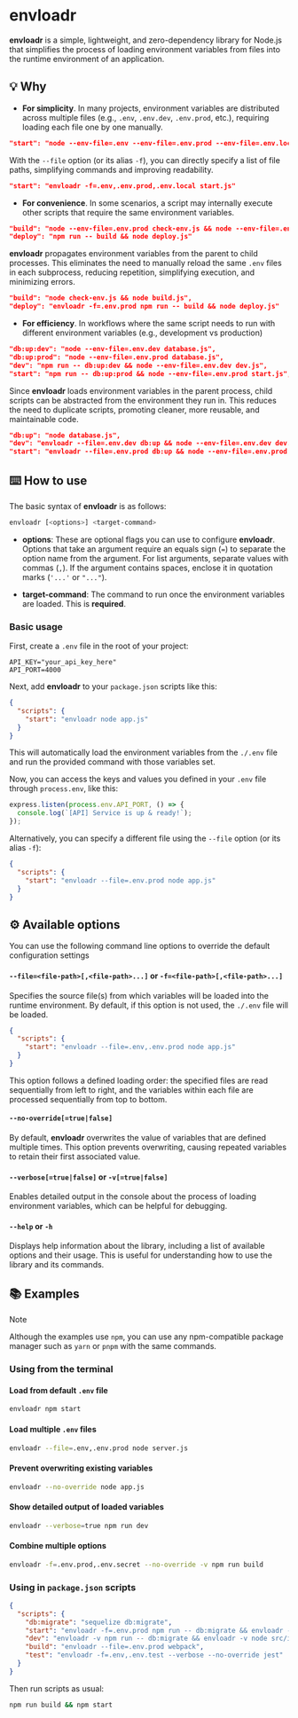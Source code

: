 # envloadr

**envloadr** is a simple, lightweight, and zero-dependency library for Node.js that simplifies the process of loading environment variables from files into the runtime environment of an application.

## 💡 Why
- **For simplicity**. In many projects, environment variables are distributed across multiple files (e.g., `.env`, `.env.dev`, `.env.prod`, etc.), requiring loading each file one by one manually.
```json
"start": "node --env-file=.env --env-file=.env.prod --env-file=.env.local start.js"
```
With the `--file` option (or its alias `-f`), you can directly specify a list of file paths, simplifying commands and improving readability.
```json
"start": "envloadr -f=.env,.env.prod,.env.local start.js"
```

- **For convenience**. In some scenarios, a script may internally execute other scripts that require the same environment variables.
```json
"build": "node --env-file=.env.prod check-env.js && node --env-file=.env.prod build.js",
"deploy": "npm run -- build && node deploy.js"
```
**envloadr** propagates environment variables from the parent to child processes. This eliminates the need to manually reload the same `.env` files in each subprocess, reducing repetition, simplifying execution, and minimizing errors.
```json
"build": "node check-env.js && node build.js",
"deploy": "envloadr -f=.env.prod npm run -- build && node deploy.js"
```

- **For efficiency**. In workflows where the same script needs to run with different environment variables (e.g., development vs production)
```json
"db:up:dev": "node --env-file=.env.dev database.js",
"db:up:prod": "node --env-file=.env.prod database.js",
"dev": "npm run -- db:up:dev && node --env-file=.env.dev dev.js",
"start": "npm run -- db:up:prod && node --env-file=.env.prod start.js",
```
Since **envloadr** loads environment variables in the parent process, child scripts can be abstracted from the environment they run in. This reduces the need to duplicate scripts, promoting cleaner, more reusable, and maintainable code.
```json
"db:up": "node database.js",
"dev": "envloadr --file=.env.dev db:up && node --env-file=.env.dev dev.js",
"start": "envloadr --file=.env.prod db:up && node --env-file=.env.prod start.js",
```

## ⌨️ How to use

The basic syntax of **envloadr** is as follows:
```bash
envloadr [<options>] <target-command>
```

- **options**: These are optional flags you can use to configure **envloadr**. Options that take an argument require an equals sign (`=`) to separate the option name from the argument. For list arguments, separate values with commas (`,`). If the argument contains spaces, enclose it in quotation marks (`'...'` or `"..."`).

- **target-command**: The command to run once the environment variables are loaded. This is **required**.

### Basic usage

First, create a `.env` file in the root of your project:
```env
API_KEY="your_api_key_here"
API_PORT=4000
```

Next, add **envloadr** to your `package.json` scripts like this:
```json
{
  "scripts": {
    "start": "envloadr node app.js"
  }
}
```
This will automatically load the environment variables from the `./.env` file and run the provided command with those variables set.

Now, you can access the keys and values you defined in your `.env` file through `process.env`, like this:
```js
express.listen(process.env.API_PORT, () => {
  console.log(`[API] Service is up & ready!`);
});
```

Alternatively, you can specify a different file using the `--file` option (or its alias `-f`):
```json
{
  "scripts": {
    "start": "envloadr --file=.env.prod node app.js"
  }
}
```

## ⚙️ Available options

You can use the following command line options to override the default configuration settings

#### `--file=<file-path>[,<file-path>...]` or `-f=<file-path>[,<file-path>...]`
Specifies the source file(s) from which variables will be loaded into the runtime environment. By default, if this option is not used, the `./.env` file will be loaded.
```json
{
  "scripts": {
    "start": "envloadr --file=.env,.env.prod node app.js"
  }
}
```

This option follows a defined loading order: the specified files are read sequentially from left to right, and the variables within each file are processed sequentially from top to bottom.

#### `--no-override[=true|false]`
By default, **envloadr** overwrites the value of variables that are defined multiple times. This option prevents overwriting, causing repeated variables to retain their first associated value.

#### `--verbose[=true|false]` or `-v[=true|false]`
Enables detailed output in the console about the process of loading environment variables, which can be helpful for debugging.

#### `--help` or `-h`
Displays help information about the library, including a list of available options and their usage. This is useful for understanding how to use the library and its commands.

## 📚 Examples

> [!NOTE]
> Although the examples use `npm`, you can use any npm-compatible package manager such as `yarn` or `pnpm` with the same commands.

### Using from the terminal

#### Load from default `.env` file
```bash
envloadr npm start
```

#### Load multiple `.env` files
```bash
envloadr --file=.env,.env.prod node server.js
```

#### Prevent overwriting existing variables
```bash
envloadr --no-override node app.js
```

#### Show detailed output of loaded variables
```bash
envloadr --verbose=true npm run dev
```

#### Combine multiple options
```bash
envloadr -f=.env.prod,.env.secret --no-override -v npm run build
```

### Using in `package.json` scripts
```json
{
  "scripts": {
    "db:migrate": "sequelize db:migrate",
    "start": "envloadr -f=.env.prod npm run -- db:migrate && envloadr -f=.env.prod node dist/index.js",
    "dev": "envloadr -v npm run -- db:migrate && envloadr -v node src/index.js",
    "build": "envloadr --file=.env.prod webpack",
    "test": "envloadr -f=.env,.env.test --verbose --no-override jest"
  }
}
```

Then run scripts as usual:

```bash
npm run build && npm start
```